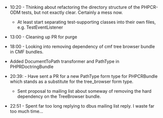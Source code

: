 - 10:20 - Thinking about refactoring the directory structure of the PHPCR-ODM tests, but not exactly clear. Certainly a mess now.
  - At least start separating test-supporting classes into their own files, e.g. TestEventListener

 - 13:00 - Cleaning up PR for purge 
 - 18:00 - Looking into removing dependency of cmf tree browser bundle in CMF bundles.
 - Added DocumentToPath transformer and PathType in PHPRDoctringBundle
 - 20:39: - Have sent a PR for a new PathType form type for PHPCRBundle which stands as a substitute for the tree_browser form type.
    - Sent proposal to mailing list about someway of removing the hard dependency on the TreeBrowser bundle.
 - 22:51 - Spent far too long replying to dbus mailing list reply. I waste far too much time...
